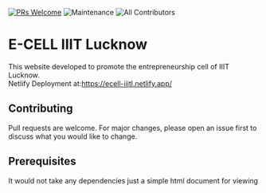 [![PRs Welcome](https://img.shields.io/badge/PRs-welcome-brightgreen.svg?style=flat-square)](http://makeapullrequest.com)
<img alt="Maintenance" src="https://img.shields.io/maintenance/yes/2020?style=flat-square">
![All Contributors](https://img.shields.io/badge/all_contributors-3-orange.svg?style=flat-square)

# E-CELL IIIT Lucknow
This website developed to promote the entrepreneurship cell of IIIT Lucknow.<br>
Netlify Deployment at:https://ecell-iiitl.netlify.app/
## Contributing
Pull requests are welcome. For major changes, please open an issue first to discuss what you would like to change.
## Prerequisites 
It would not take any dependencies just a simple html document for viewing 
